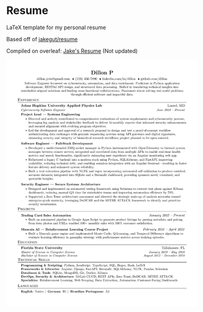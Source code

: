 # Resume
LaTeX template for my personal resume

Based off of [jakegut/resume](https://github.com/jakegut/resume)

Compiled on overleaf: [Jake's Resume](https://www.overleaf.com/latex/templates/jakes-resume/syzfjbzwjncs) (Not updated)

![Resume Preview](Resume.jpg)
